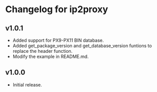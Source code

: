 Changelog for ip2proxy
======================

v1.0.1
------

* Added support for PX9-PX11 BIN database.
* Added get_package_version and get_database_version funtions to replace the header function.
* Modify the example in README.md.

v1.0.0
------

* Initial release.
